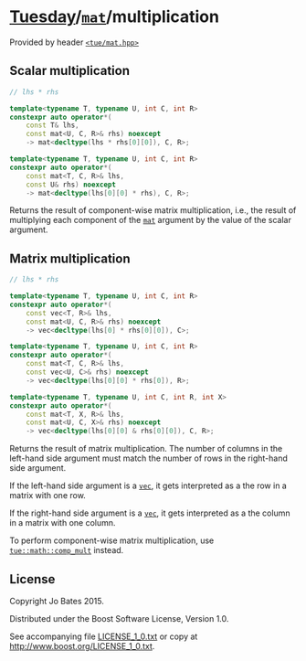 [Tuesday](../../../README.md)/[`mat`](../../headers/mat.md)/multiplication
==========================================================================
Provided by header [`<tue/mat.hpp>`](../../headers/mat.md)

Scalar multiplication
---------------------
```c++
// lhs * rhs

template<typename T, typename U, int C, int R>
constexpr auto operator*(
    const T& lhs,
    const mat<U, C, R>& rhs) noexcept
    -> mat<decltype(lhs * rhs[0][0]), C, R>;

template<typename T, typename U, int C, int R>
constexpr auto operator*(
    const mat<T, C, R>& lhs,
    const U& rhs) noexcept
    -> mat<decltype(lhs[0][0] * rhs), C, R>;
```

Returns the result of component-wise matrix multiplication, i.e., the result of
multiplying each component of the [`mat`](../../headers/mat.md) argument by the
value of the scalar argument.

Matrix multiplication
---------------------
```c++
// lhs * rhs

template<typename T, typename U, int C, int R>
constexpr auto operator*(
    const vec<T, R>& lhs,
    const mat<U, C, R>& rhs) noexcept
    -> vec<decltype(lhs[0] * rhs[0][0]), C>;

template<typename T, typename U, int C, int R>
constexpr auto operator*(
    const mat<T, C, R>& lhs,
    const vec<U, C>& rhs) noexcept
    -> vec<decltype(lhs[0][0] * rhs[0]), R>;

template<typename T, typename U, int C, int R, int X>
constexpr auto operator*(
    const mat<T, X, R>& lhs,
    const mat<U, C, X>& rhs) noexcept
    -> vec<decltype(lhs[0][0] & rhs[0][0]), C, R>;
```

Returns the result of matrix multiplication. The number of columns in the
left-hand side argument must match the number of rows in the right-hand side
argument.

If the left-hand side argument is a [`vec`](../../headers/vec.md), it gets
interpreted as a the row in a matrix with one row.

If the right-hand side argument is a [`vec`](../../headers/vec.md), it gets
interpreted as a the column in a matrix with one column.

To perform component-wise matrix multiplication, use
[`tue::math::comp_mult`](../../functions/math/comp_mult.md) instead.

License
-------
Copyright Jo Bates 2015.

Distributed under the Boost Software License, Version 1.0.

See accompanying file [LICENSE_1_0.txt](../../../LICENSE_1_0.txt) or copy at
http://www.boost.org/LICENSE_1_0.txt.
